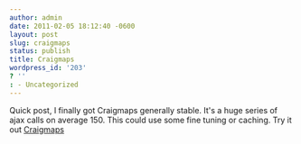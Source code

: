 ```yaml
---
author: admin
date: 2011-02-05 18:12:40 -0600
layout: post
slug: craigmaps
status: publish
title: Craigmaps
wordpress_id: '203'
? ''
: - Uncategorized
---
```


Quick post, I finally got Craigmaps generally stable.  It's a huge series of ajax calls on average 150.  This could use some fine tuning or caching.  Try it out <a href="http://drewwells.net/craigmaps/">Craigmaps</a>
